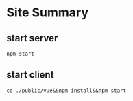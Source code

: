 # Site Summary

## start server

```
npm start
```

## start client

```
cd ./public/vue&&npm install&&npm start
```